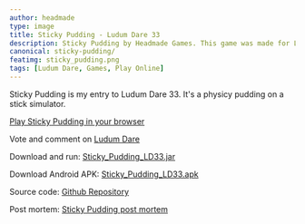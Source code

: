 ```yaml
---
author: headmade
type: image
title: Sticky Pudding - Ludum Dare 33
description: Sticky Pudding by Headmade Games. This game was made for Ludum Dare 33.
canonical: sticky-pudding/
featimg: sticky_pudding.png
tags: [Ludum Dare, Games, Play Online]
---
```


Sticky Pudding is my entry to Ludum Dare 33. It's a physicy pudding on a stick simulator.

<div class="play_button">
  <a href="/play/sticky-pudding/"><i class="fa fa-gamepad fa-1x"></i> Play Sticky Pudding in your browser</a>
</div>

Vote and comment on <a href="http://ludumdare.com/compo/ludum-dare-33/?action=preview&uid=42076">Ludum Dare</a>

Download and run: <a href="https://github.com/headmadegames/LudumDare33/releases/download/0.1/Sticky_Pudding_LD33.jar">Sticky_Pudding_LD33.jar</a>

Download Android APK: <a href="https://github.com/headmadegames/LudumDare33/releases/download/0.1/Sticky_Pudding_LD33.apk">Sticky_Pudding_LD33.apk</a>

Source code: <a href="https://github.com/headmadegames/LudumDare33">Github Repository</a>

Post mortem: <a href="/post-mortem-sticky-pudding/">Sticky Pudding post mortem</a>
